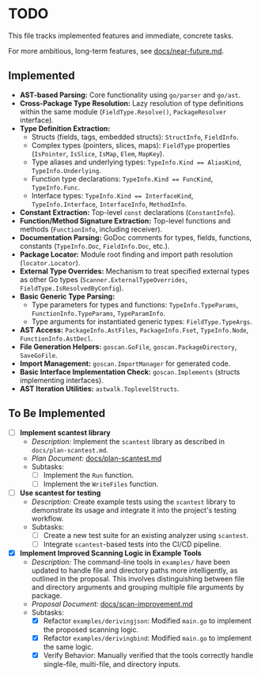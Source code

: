 # TODO

This file tracks implemented features and immediate, concrete tasks.

For more ambitious, long-term features, see [docs/near-future.md](./docs/near-future.md).

## Implemented

-   **AST-based Parsing:** Core functionality using `go/parser` and `go/ast`.
-   **Cross-Package Type Resolution:** Lazy resolution of type definitions within the same module (`FieldType.Resolve()`, `PackageResolver` interface).
-   **Type Definition Extraction:**
    -   Structs (fields, tags, embedded structs): `StructInfo`, `FieldInfo`.
    -   Complex types (pointers, slices, maps): `FieldType` properties (`IsPointer`, `IsSlice`, `IsMap`, `Elem`, `MapKey`).
    -   Type aliases and underlying types: `TypeInfo.Kind == AliasKind`, `TypeInfo.Underlying`.
    -   Function type declarations: `TypeInfo.Kind == FuncKind`, `TypeInfo.Func`.
    -   Interface types: `TypeInfo.Kind == InterfaceKind`, `TypeInfo.Interface`, `InterfaceInfo`, `MethodInfo`.
-   **Constant Extraction:** Top-level `const` declarations (`ConstantInfo`).
-   **Function/Method Signature Extraction:** Top-level functions and methods (`FunctionInfo`, including receiver).
-   **Documentation Parsing:** GoDoc comments for types, fields, functions, constants (`TypeInfo.Doc`, `FieldInfo.Doc`, etc.).
-   **Package Locator:** Module root finding and import path resolution (`locator.Locator`).
-   **External Type Overrides:** Mechanism to treat specified external types as other Go types (`Scanner.ExternalTypeOverrides`, `FieldType.IsResolvedByConfig`).
-   **Basic Generic Type Parsing:**
    -   Type parameters for types and functions: `TypeInfo.TypeParams`, `FunctionInfo.TypeParams`, `TypeParamInfo`.
    -   Type arguments for instantiated generic types: `FieldType.TypeArgs`.
-   **AST Access:** `PackageInfo.AstFiles`, `PackageInfo.Fset`, `TypeInfo.Node`, `FunctionInfo.AstDecl`.
-   **File Generation Helpers:** `goscan.GoFile`, `goscan.PackageDirectory`, `SaveGoFile`.
-   **Import Management:** `goscan.ImportManager` for generated code.
-   **Basic Interface Implementation Check:** `goscan.Implements` (structs implementing interfaces).
-   **AST Iteration Utilities:** `astwalk.ToplevelStructs`.

## To Be Implemented

- [ ] **Implement scantest library**
  - *Description:* Implement the `scantest` library as described in `docs/plan-scantest.md`.
  - *Plan Document:* [docs/plan-scantest.md](./docs/plan-scantest.md)
  - Subtasks:
    - [ ] Implement the `Run` function.
    - [ ] Implement the `WriteFiles` function.
- [ ] **Use scantest for testing**
  - *Description:* Create example tests using the `scantest` library to demonstrate its usage and integrate it into the project's testing workflow.
  - Subtasks:
    - [ ] Create a new test suite for an existing analyzer using `scantest`.
    - [ ] Integrate `scantest`-based tests into the CI/CD pipeline.

- [x] **Implement Improved Scanning Logic in Example Tools**
  - *Description:* The command-line tools in `examples/` have been updated to handle file and directory paths more intelligently, as outlined in the proposal. This involves distinguishing between file and directory arguments and grouping multiple file arguments by package.
  - *Proposal Document:* [docs/scan-improvement.md](./docs/scan-improvement.md)
  - Subtasks:
    - [x] Refactor `examples/derivingjson`: Modified `main.go` to implement the proposed scanning logic.
    - [x] Refactor `examples/derivingbind`: Modified `main.go` to implement the same logic.
    - [x] Verify Behavior: Manually verified that the tools correctly handle single-file, multi-file, and directory inputs.
